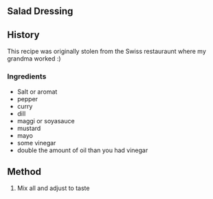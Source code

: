 ## Salad Dressing

## History

This recipe was originally stolen from the Swiss restauraunt where my grandma worked :)

### Ingredients

 * Salt or aromat
 * pepper
 * curry
 * dill
 * maggi or soyasauce
 * mustard
 * mayo
 * some vinegar
 * double the amount of oil than you had vinegar

## Method

1. Mix all and adjust to taste
